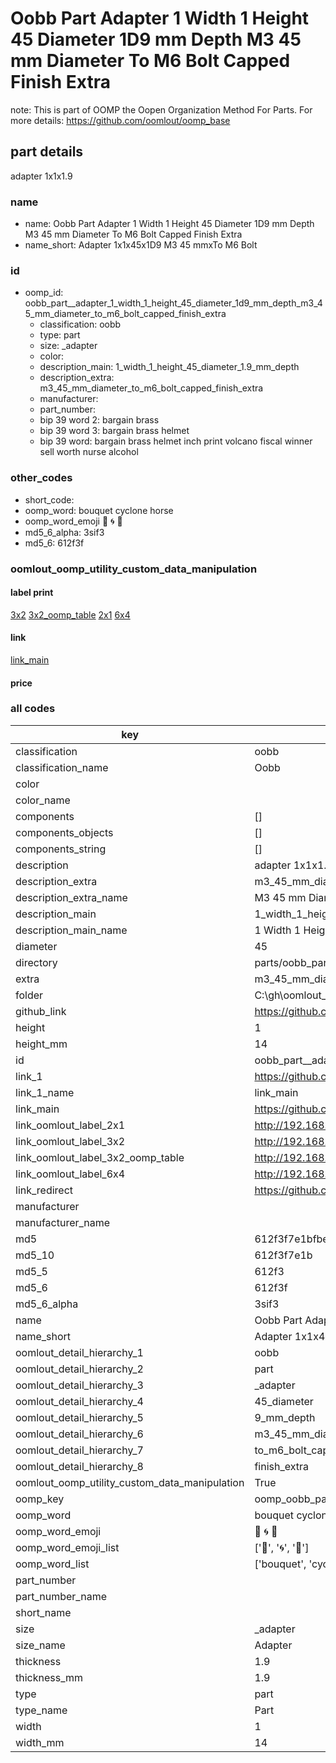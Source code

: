 # Oobb Part  Adapter 1 Width 1 Height 45 Diameter 1D9 mm Depth M3 45 mm Diameter To M6 Bolt Capped Finish Extra  

note: This is part of OOMP the Oopen Organization Method For Parts. For more details: https://github.com/oomlout/oomp_base

##  part details
  



 adapter 1x1x1.9



### name
* name: Oobb Part  Adapter 1 Width 1 Height 45 Diameter 1D9 mm Depth M3 45 mm Diameter To M6 Bolt Capped Finish Extra
* name_short: Adapter 1x1x45x1D9 M3 45 mmxTo M6 Bolt
### id
* oomp_id: oobb_part__adapter_1_width_1_height_45_diameter_1d9_mm_depth_m3_45_mm_diameter_to_m6_bolt_capped_finish_extra
  * classification: oobb
  * type: part
  * size: _adapter
  * color: 
  * description_main: 1_width_1_height_45_diameter_1.9_mm_depth
  * description_extra: m3_45_mm_diameter_to_m6_bolt_capped_finish_extra
  * manufacturer: 
  * part_number: 
  * bip 39 word 2: bargain brass
  * bip 39 word 3: bargain brass helmet
  * bip 39 word: bargain brass helmet inch print volcano fiscal winner sell worth nurse alcohol

### other_codes
* short_code: 
* oomp_word: bouquet cyclone horse
* oomp_word_emoji :bouquet: :cyclone: :horse:
* md5_6_alpha: 3sif3
* md5_6: 612f3f






### oomlout_oomp_utility_custom_data_manipulation
#### label print
[3x2](http://192.168.1.245:1112/?label=oomp%203sif3)
[3x2_oomp_table](http://192.168.1.108:1112/?label=oomp%203sif3)
[2x1](http://192.168.1.242:1112/?label=oomp%203sif3)
[6x4](http://192.168.1.55:1112/?label=oomp%203sif3)    

#### link

[link_main](https://github.com/oomlout/oomlout_oobb_version_4_generated_parts/tree/main/navigation_oomp/oobb/part/_adapter/1_width_1_height_45_diameter_1.9_mm_depth/m3_45_mm_diameter_to_m6_bolt_capped_finish_extra/part)                              

#### price







### all codes 
| key | value |  
| --- | --- |  
| classification | oobb |  
| classification_name | Oobb |  
| color |  |  
| color_name |  |  
| components | [] |  
| components_objects | [] |  
| components_string | [] |  
| description |  adapter 1x1x1.9 |  
| description_extra | m3_45_mm_diameter_to_m6_bolt_capped_finish_extra |  
| description_extra_name | M3 45 mm Diameter To M6 Bolt Capped Finish Extra |  
| description_main | 1_width_1_height_45_diameter_1.9_mm_depth |  
| description_main_name | 1 Width 1 Height 45 Diameter 1.9 mm Depth |  
| diameter | 45 |  
| directory | parts/oobb_part__adapter_1_width_1_height_45_diameter_1d9_mm_depth_m3_45_mm_diameter_to_m6_bolt_capped_finish_extra |  
| extra | m3_45_mm_diameter_to_m6_bolt_capped_finish |  
| folder | C:\gh\oomlout_oobb_version_4_generated_parts\parts\oobb_part__adapter_1_width_1_height_45_diameter_1d9_mm_depth_m3_45_mm_diameter_to_m6_bolt_capped_finish_extra |  
| github_link | https://github.com/oomlout/oomlout_oomp_part_src/tree/main/parts/oobb_part__adapter_1_width_1_height_45_diameter_1d9_mm_depth_m3_45_mm_diameter_to_m6_bolt_capped_finish_extra |  
| height | 1 |  
| height_mm | 14 |  
| id | oobb_part__adapter_1_width_1_height_45_diameter_1d9_mm_depth_m3_45_mm_diameter_to_m6_bolt_capped_finish_extra |  
| link_1 | https://github.com/oomlout/oomlout_oobb_version_4_generated_parts/tree/main/navigation_oomp/oobb/part/_adapter/1_width_1_height_45_diameter_1.9_mm_depth/m3_45_mm_diameter_to_m6_bolt_capped_finish_extra/part |  
| link_1_name | link_main |  
| link_main | https://github.com/oomlout/oomlout_oobb_version_4_generated_parts/tree/main/navigation_oomp/oobb/part/_adapter/1_width_1_height_45_diameter_1.9_mm_depth/m3_45_mm_diameter_to_m6_bolt_capped_finish_extra/part |  
| link_oomlout_label_2x1 | http://192.168.1.242:1112/?label=oomp%203sif3 |  
| link_oomlout_label_3x2 | http://192.168.1.245:1112/?label=oomp%203sif3 |  
| link_oomlout_label_3x2_oomp_table | http://192.168.1.108:1112/?label=oomp%203sif3 |  
| link_oomlout_label_6x4 | http://192.168.1.55:1112/?label=oomp%203sif3 |  
| link_redirect | https://github.com/oomlout/oomlout_oobb_version_4_generated_parts/tree/main/parts/oobb__adapter_01_01_45_1d9_ex_m3_45_mm_diameter_to_m6_bolt_capped_finish |  
| manufacturer |  |  
| manufacturer_name |  |  
| md5 | 612f3f7e1bfbeaf3d6d56724d5c6c895 |  
| md5_10 | 612f3f7e1b |  
| md5_5 | 612f3 |  
| md5_6 | 612f3f |  
| md5_6_alpha | 3sif3 |  
| name | Oobb Part  Adapter 1 Width 1 Height 45 Diameter 1D9 mm Depth M3 45 mm Diameter To M6 Bolt Capped Finish Extra |  
| name_short | Adapter 1x1x45x1D9 M3 45 mmxTo M6 Bolt |  
| oomlout_detail_hierarchy_1 | oobb |  
| oomlout_detail_hierarchy_2 | part |  
| oomlout_detail_hierarchy_3 | _adapter |  
| oomlout_detail_hierarchy_4 | 45_diameter |  
| oomlout_detail_hierarchy_5 | 9_mm_depth |  
| oomlout_detail_hierarchy_6 | m3_45_mm_diameter |  
| oomlout_detail_hierarchy_7 | to_m6_bolt_capped |  
| oomlout_detail_hierarchy_8 | finish_extra |  
| oomlout_oomp_utility_custom_data_manipulation | True |  
| oomp_key | oomp_oobb_part__adapter_1_width_1_height_45_diameter_1d9_mm_depth_m3_45_mm_diameter_to_m6_bolt_capped_finish_extra |  
| oomp_word | bouquet cyclone horse |  
| oomp_word_emoji | :bouquet: :cyclone: :horse: |  
| oomp_word_emoji_list | [':bouquet:', ':cyclone:', ':horse:'] |  
| oomp_word_list | ['bouquet', 'cyclone', 'horse'] |  
| part_number |  |  
| part_number_name |  |  
| short_name |  |  
| size | _adapter |  
| size_name |  Adapter |  
| thickness | 1.9 |  
| thickness_mm | 1.9 |  
| type | part |  
| type_name | Part |  
| width | 1 |  
| width_mm | 14 |  
